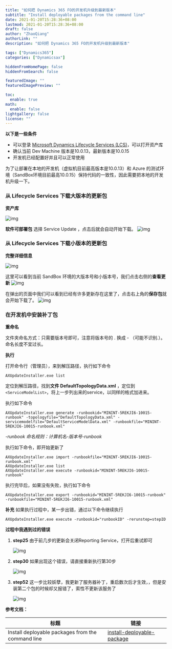 ```yaml
---
title: "如何把 Dynamics 365 FO的开发机升级到最新版本"
subtitle: "Install deployable packages from the command line"
date: 2021-01-20T15:28:36+08:00
lastmod: 2021-01-20T15:28:36+08:00
draft: false
author: "ZhaoQiang"
authorLink: ""
description: "如何把 Dynamics 365 FO的开发机升级到最新版本"

tags: ["Dynamics365"]
categories: ["Dynamicsax"]

hiddenFromHomePage: false
hiddenFromSearch: false

featuredImage: ""
featuredImagePreview: ""

toc:
  enable: true
math:
  enable: false
lightgallery: false
license: ""
---
```


<!--more-->

**以下是一些条件**

* 可以登录 [Microsoft Dynamics Lifecycle Services \(LCS\)](https://lcs.dynamics.com/)，可以打开资产库
* 确认当前 Dev Machine 版本是10.0.13，最新版本是10.0.15
* 开发机已经配置好并且可以正常使用

为了让部署在本地的开发机（虚拟机目前最高版本是10.0.13）和 Azure 的测试环境（SandBox环境目前最高10.0.15）保持代码的一致性，因此需要把本地的开发机升级一下。

### 从 Lifecycle Services 下载大版本的更新包

**资产库**

![img](http://nashome-image-bucket.oss-cn-shanghai.aliyuncs.com/Images/D365UpgradeDevEnv/4.png)

**软件可部署包**
选择 Service Update ，点击后就会自动开始下载。
![img](http://nashome-image-bucket.oss-cn-shanghai.aliyuncs.com/Images/D365UpgradeDevEnv/5.png)

### 从 Lifecycle Services 下载小版本的更新包

**完整详细信息**

![img](http://nashome-image-bucket.oss-cn-shanghai.aliyuncs.com/Images/D365UpgradeDevEnv/1.png)

这里可以看到当前 SandBox 环境的大版本号和小版本号，我们点击右侧的**查看更新**
![img](http://nashome-image-bucket.oss-cn-shanghai.aliyuncs.com/Images/D365UpgradeDevEnv/2.png)

在弹出的页面中我们可以看到已经有许多更新存在这里了，点击右上角的**保存包**就会开始下载了。
![img](http://nashome-image-bucket.oss-cn-shanghai.aliyuncs.com/Images/D365UpgradeDevEnv/3.png)



### 在开发机中安装补丁包

**重命名**

文件夹命名方式：只需要版本号即可，注意将版本号的 . 换成 - （可能不识别.）。命名长度不宜过长。

**执行**

打开命令行（管理员），来到解压路径，执行如下命令

```
AXUpdateInstaller.exe list
```

定位到解压路径，找到**文件 DefaultTopologyData.xml** ，定位到`<ServiceModelList>`，将上一步列出来的service，以同样的格式加进来。

执行如下命令

```
AXUpdateInstaller.exe generate -runbookid="MININT-5REKJI6-10015-runbook" -topologyfile="DefaultTopologyData.xml" -servicemodelfile="DefaultServiceModelData.xml" -runbookfile="MININT-5REKJI6-10015-runbook.xml"
```

*-runbook 命名规则：计算机名-版本号-runbook*

执行如下命令，即开始更新了

```
AXUpdateInstaller.exe import -runbookfile="MININT-5REKJI6-10015-runbook.xml"
AXUpdateInstaller.exe list
AXUpdateInstaller.exe execute -runbookid="MININT-5REKJI6-10015-runbook"
```

执行完毕后，如果没有失败，执行如下命令

```
AXUpdateInstaller.exe export -runbookid="MININT-5REKJI6-10015-runbook" -runbookfile="MININT-5REKJI6-10015-runbook.xml"
```

**补充**
如果执行过程中，某一步出错，通过以下命令继续执行

```
AXUpdateInstaller.exe execute -runbookid="runbookID" -rerunstep=stepID
```

**过程中我遇到过的错误**

1. **step25** 由于前几步的更新会关闭Reporting Service，打开后重试即可

   ![img](https://nashome-image-bucket.oss-cn-shanghai.aliyuncs.com/Images/D365UpgradeDevEnv/step25-error.png)

2. **step30** 如果出现这个错误，请直接重新执行第30步

   ![img](https://nashome-image-bucket.oss-cn-shanghai.aliyuncs.com/Images/D365UpgradeDevEnv/step30-error.png)

3. **step52** 这一步比较妖孽，我更新了服务器补丁，重启数次后才生效，，但是安装第二个包的时候却又报错了，索性不更新该服务了

   ![img](https://nashome-image-bucket.oss-cn-shanghai.aliyuncs.com/Images/D365UpgradeDevEnv/step52-error.png)

**参考文档：**

| 标题                                              | 链接                                                         |
| ------------------------------------------------- | ------------------------------------------------------------ |
| Install deployable packages from the command line | [install-deployable-package](https://docs.microsoft.com/zh-cn/dynamics365/fin-ops-core/dev-itpro/deployment/install-deployable-package) |

